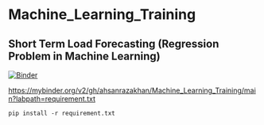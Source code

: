 # Machine_Learning_Training

## Short Term Load Forecasting (Regression Problem in Machine Learning)
[![Binder](https://mybinder.org/badge_logo.svg)](https://mybinder.org/v2/gh/ahsanrazakhan/Machine_Learning_Training/main?labpath=Applied_Machine_Learning_for_Regression.ipynb)

https://mybinder.org/v2/gh/ahsanrazakhan/Machine_Learning_Training/main?labpath=requirement.txt

```
pip install -r requirement.txt
```
